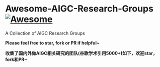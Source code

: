 # Awesome-AIGC-Research-Groups[![Awesome](https://cdn.rawgit.com/sindresorhus/awesome/d7305f38d29fed78fa85652e3a63e154dd8e8829/media/badge.svg)](https://github.com/sindresorhus/awesome)
A Collection of AIGC Research Groups

**Please feel free to star, fork or PR if helpful~**

**收集了国内外做AIGC相关研究的团队(谷歌学术引用5000+)如下，欢迎star，fork和PR~**

